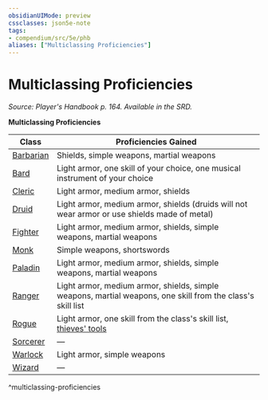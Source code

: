 ```yaml
---
obsidianUIMode: preview
cssclasses: json5e-note
tags:
- compendium/src/5e/phb
aliases: ["Multiclassing Proficiencies"]
---
```

# Multiclassing Proficiencies
*Source: Player's Handbook p. 164. Available in the SRD.* 

**Multiclassing Proficiencies**

| Class | Proficiencies Gained |
|-------|----------------------|
| [Barbarian](/2-Mechanics/CLI/classes/barbarian.md) | Shields, simple weapons, martial weapons |
| [Bard](/2-Mechanics/CLI/classes/bard.md) | Light armor, one skill of your choice, one musical instrument of your choice |
| [Cleric](/2-Mechanics/CLI/classes/cleric.md) | Light armor, medium armor, shields |
| [Druid](/2-Mechanics/CLI/classes/druid.md) | Light armor, medium armor, shields (druids will not wear armor or use shields made of metal) |
| [Fighter](/2-Mechanics/CLI/classes/fighter.md) | Light armor, medium armor, shields, simple weapons, martial weapons |
| [Monk](/2-Mechanics/CLI/classes/monk.md) | Simple weapons, shortswords |
| [Paladin](/2-Mechanics/CLI/classes/paladin.md) | Light armor, medium armor, shields, simple weapons, martial weapons |
| [Ranger](/2-Mechanics/CLI/classes/ranger.md) | Light armor, medium armor, shields, simple weapons, martial weapons, one skill from the class's skill list |
| [Rogue](/2-Mechanics/CLI/classes/rogue.md) | Light armor, one skill from the class's skill list, [thieves' tools](/2-Mechanics/CLI/items/thieves-tools.md) |
| [Sorcerer](/2-Mechanics/CLI/classes/sorcerer.md) | — |
| [Warlock](/2-Mechanics/CLI/classes/warlock.md) | Light armor, simple weapons |
| [Wizard](/2-Mechanics/CLI/classes/wizard.md) | — |
^multiclassing-proficiencies